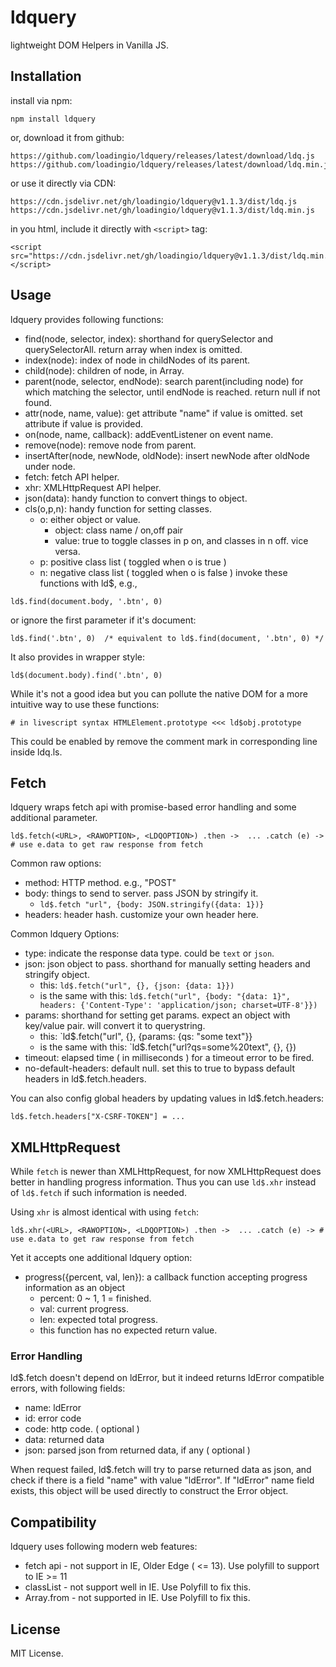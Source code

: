 # ldquery

lightweight DOM Helpers in Vanilla JS.


## Installation

install via npm:

    npm install ldquery

or, download it from github:

    https://github.com/loadingio/ldquery/releases/latest/download/ldq.js
    https://github.com/loadingio/ldquery/releases/latest/download/ldq.min.js

or use it directly via CDN:

    https://cdn.jsdelivr.net/gh/loadingio/ldquery@v1.1.3/dist/ldq.js
    https://cdn.jsdelivr.net/gh/loadingio/ldquery@v1.1.3/dist/ldq.min.js


in you html, include it directly with `<script>` tag:

    <script src="https://cdn.jsdelivr.net/gh/loadingio/ldquery@v1.1.3/dist/ldq.min.js"></script>


## Usage

ldquery provides following functions:

 * find(node, selector, index):
   shorthand for querySelector and querySelectorAll. return array when index is omitted.
 * index(node): index of node in childNodes of its parent.
 * child(node): children of node, in Array.
 * parent(node, selector, endNode):
   search parent(including node) for which matching the selector, until endNode is reached. return null if not found.
 * attr(node, name, value): get attribute "name" if value is omitted. set attribute if value is provided.
 * on(node, name, callback): addEventListener on event name.
 * remove(node): remove node from parent.
 * insertAfter(node, newNode, oldNode): insert newNode after oldNode under node.
 * fetch: fetch API helper. 
 * xhr: XMLHttpRequest API helper.
 * json(data): handy function to convert things to object.
 * cls(o,p,n): handy function for setting classes.
   - o: either object or value. 
     - object: class name / on,off pair
     - value: true to toggle classes in p on, and classes in n off. vice versa.
   - p: positive class list ( toggled when o is true )
   - n: negative class list ( toggled when o is false )
invoke these functions with ld$, e.g., 

`
    ld$.find(document.body, '.btn', 0) 
`

or ignore the first parameter if it's document:

`
    ld$.find('.btn', 0)  /* equivalent to ld$.find(document, '.btn', 0) */
`


It also provides in wrapper style:

`
    ld$(document.body).find('.btn', 0)
`


While it's not a good idea but you can pollute the native DOM for a more intuitive way to use these functions:

`
    # in livescript syntax
    HTMLElement.prototype <<< ld$obj.prototype
`

This could be enabled by remove the comment mark in corresponding line inside ldq.ls.



## Fetch

ldquery wraps fetch api with promise-based error handling and some additional parameter.

`
    ld$.fetch(<URL>, <RAWOPTION>, <LDQOPTION>)
      .then ->  ...
      .catch (e) -> # use e.data to get raw response from fetch
`

Common raw options:

 * method: HTTP method. e.g., "POST"
 * body: things to send to server. pass JSON by stringify it.
   - `ld$.fetch "url", {body: JSON.stringify({data: 1})}`
 * headers: header hash. customize your own header here.

Common ldquery Options:

 * type: indicate the response data type. could be `text` or `json`.
 * json: json object to pass. shorthand for manually setting headers and stringify object.
   - this:
     `ld$.fetch("url", {}, {json: {data: 1}})`
   - is the same with this:
     `ld$.fetch("url", {body: "{data: 1}", headers: {'Content-Type': 'application/json; charset=UTF-8'}})`
 * params: shorthand for setting get params. expect an object with key/value pair. will convert it to querystring.
   - this:
     `ld$.fetch("url", {}, {params: {qs: "some text"}}
   - is the same with this:
     `ld$.fetch("url?qs=some%20text", {}, {})
 * timeout: elapsed time ( in milliseconds ) for a timeout error to be fired.
 * no-default-headers: default null. set this to true to bypass default headers in ld$.fetch.headers.


You can also config global headers by updating values in ld$.fetch.headers:

`
    ld$.fetch.headers["X-CSRF-TOKEN"] = ...
`

## XMLHttpRequest

While `fetch` is newer than XMLHttpRequest, for now XMLHttpRequest does better in handling progress information. Thus you can use `ld$.xhr` instead of `ld$.fetch` if such information is needed.

Using `xhr` is almost identical with using `fetch`:

`
    ld$.xhr(<URL>, <RAWOPTION>, <LDQOPTION>)
      .then ->  ...
      .catch (e) -> # use e.data to get raw response from fetch
`

Yet it accepts one additional ldquery option:

 * progress({percent, val, len}): a callback function accepting progress information as an object
   - percent: 0 ~ 1, 1 = finished.
   - val: current progress.
   - len: expected total progress.
   - this function has no expected return value.


### Error Handling

ld$.fetch doesn't depend on ldError, but it indeed returns ldError compatible errors, with following fields:

 * name: ldError
 * id: error code
 * code: http code. ( optional )
 * data: returned data
 * json: parsed json from returned data, if any ( optional )

When request failed, ld$.fetch will try to parse returned data as json, and check if there is a field "name" with value "ldError". If "ldError" name field exists, this object will be used directly to construct the Error object.


## Compatibility

ldquery uses following modern web features:

 * fetch api - not support in IE, Older Edge ( <= 13). Use polyfill to support to IE >= 11
 * classList - not support well in IE. Use Polyfill to fix this.
 * Array.from - not supported in IE. Use Polyfill to fix this.


## License

MIT License.
